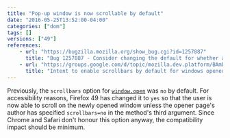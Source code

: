 ```yaml
---
title: "Pop-up window is now scrollable by default"
date: "2016-05-25T13:52:00-04:00"
categories: ["dom"]
tags: []
versions: ["49"]
references:
    - url: "https://bugzilla.mozilla.org/show_bug.cgi?id=1257887"
      title: "Bug 1257887 - Consider changing the default for whether a window opened through window.open() to be scrollable"
    - url: "https://groups.google.com/d/topic/mozilla.dev.platform/BAmbAhZiR7o/discussion"
      title: "Intent to enable scrollbars by default for windows opened by window.open()"
---
```

Previously, the `scrollbars` option for [`window.open`](https://developer.mozilla.org/en-US/docs/Web/API/Window/open) was `no` by default. For accessibility reasons, Firefox 49 has changed it to `yes` so that the user is now able to scroll on the newly opened window unless the opener page's author has specified `scrollbars=no` in the method's third argument. Since Chrome and Safari don't honour this option anyway, the compatibility impact should be minimum.

